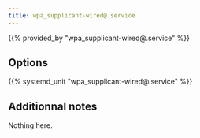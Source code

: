 ```yaml
---
title: wpa_supplicant-wired@.service
---
```


{{% provided_by "wpa_supplicant-wired@.service" %}}

## Options

{{% systemd_unit "wpa_supplicant-wired@.service" %}}

## Additionnal notes

Nothing here.